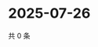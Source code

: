 # 2025-07-26

共 0 条

<!-- BEGIN ZHIHUQUESTIONS -->
<!-- 最后更新时间 Sat Jul 26 2025 13:16:19 GMT+0800 (China Standard Time) -->

<!-- END ZHIHUQUESTIONS -->
